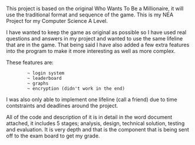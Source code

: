 This project is based on the original Who Wants To Be a Millionaire, it will use the traditional format and sequence of the game. This is my NEA Project for my Computer Science A Level.

I have wanted to keep the game as original as possible so I have used real questions and answers in my project and wanted to use the same lifeline that are in the game. That being said I have also added a few extra features into the program to make it more interesting as well as more complex. 

These features are:
          
            ~ login system
            ~ leaderboard
            ~ graphs
            ~ encryption (didn't work in the end)
            
I was also only able to implement one lifeline (call a friend) due to time contstraints and deadlines around the project.

All of the code and description of it is in detail in the word document attached, it includes 5 stages; analysis, design, technical solution, testing and evaluation. It is very depth and that is the component that is being sent off to the exam board to get my grade.
  
  


